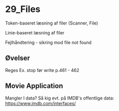 # 29_Files

Token-baseret læsning af filer (Scanner, File)

Linie-baseret læsning af filer

Fejlhåndtering - sikring mod file not found

## Øvelser

Reges Ex. stop før write p.461 - 462

## Movie Application
Mangler I data? Så kig evt. på IMDB's offentlige data: https://www.imdb.com/interfaces/
